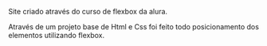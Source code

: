 Site criado através do curso de flexbox da alura.

Através de um projeto base de Html e Css foi feito todo posicionamento dos elementos utilizando flexbox.